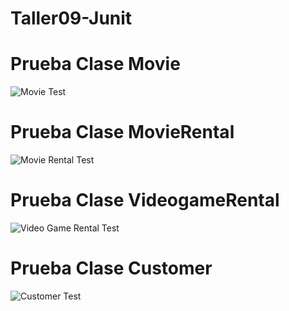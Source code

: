 # Taller09-Junit

# Prueba Clase Movie
![Movie Test](https://user-images.githubusercontent.com/84789414/130984577-15ec95f4-e8dc-4c45-ba21-6d880deccf91.png)

# Prueba Clase MovieRental
![Movie Rental Test](https://user-images.githubusercontent.com/84789414/130984714-a074f4fd-8ea4-4747-85c8-261605752a1f.png)

# Prueba Clase VideogameRental
![Video Game Rental Test](https://user-images.githubusercontent.com/84789414/131062294-181ab730-641c-4bb1-93be-a1228b0505b6.png)

# Prueba Clase Customer
![Customer Test](https://user-images.githubusercontent.com/84789414/131062299-fe05a0d7-f2d3-4aed-ad3f-805672936d13.png)
